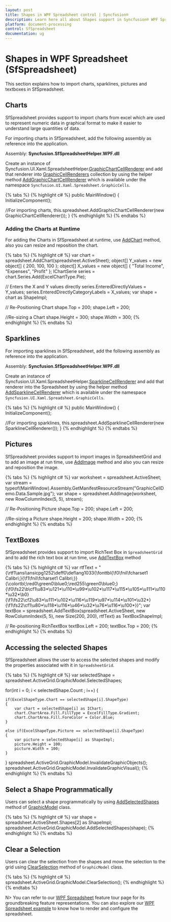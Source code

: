```yaml
---
layout: post
title: Shapes in WPF Spreadsheet control | Syncfusion®
description: Learn here all about Shapes support in Syncfusion® WPF Spreadsheet (SfSpreadsheet) control, its elements and more.
platform: document-processing
control: SfSpreadsheet
documentation: ug
---
```


# Shapes in WPF Spreadsheet (SfSpreadsheet)
 This section explains how to import charts, sparklines, pictures and textboxes in SfSpreadsheet.

## Charts

SfSpreadsheet provides support to import charts from excel which are used to represent numeric data in graphical format to make it easier to understand large quantities of data.

For importing charts in SfSpreadsheet, add the following assembly as reference into the application.
 
Assembly: **Syncfusion.SfSpreadsheetHelper.WPF.dll**

Create an instance of Syncfusion.UI.Xaml.SpreadsheetHelper.[GraphicChartCellRenderer](https://help.syncfusion.com/cr/wpf/Syncfusion.UI.Xaml.SpreadsheetHelper.GraphicChartCellRenderer.html) and add that renderer into [GraphicCellRenderers](https://help.syncfusion.com/cr/wpf/Syncfusion.UI.Xaml.Spreadsheet.GraphicCells.GraphicModel.html#Syncfusion_UI_Xaml_Spreadsheet_GraphicCells_GraphicModel_GraphicCellRenderers) collection by using the helper method [AddGraphicChartCellRenderer](https://help.syncfusion.com/cr/wpf/Syncfusion.UI.Xaml.Spreadsheet.GraphicCells.GraphicCellHelper.html#Syncfusion_UI_Xaml_Spreadsheet_GraphicCells_GraphicCellHelper_AddGraphicChartCellRenderer_Syncfusion_UI_Xaml_Spreadsheet_SfSpreadsheet_Syncfusion_UI_Xaml_Spreadsheet_GraphicCells_IGraphicCellRenderer_) which is available under the namespace `Syncfusion.UI.Xaml.Spreadsheet.GraphicCells`. 

{% tabs %}
{% highlight c# %}
public MainWindow()
{
  InitializeComponent();
  
  //For importing charts,
  this.spreadsheet.AddGraphicChartCellRenderer(new GraphicChartCellRenderer());
}
{% endhighlight %}
{% endtabs %}

### Adding the Charts at Runtime

For adding the Charts in SfSpreadsheet at runtime, use [AddChart](https://help.syncfusion.com/cr/wpf/Syncfusion.UI.Xaml.Spreadsheet.GraphicCells.GraphicCellHelper.html#Syncfusion_UI_Xaml_Spreadsheet_GraphicCells_GraphicCellHelper_AddChart_Syncfusion_UI_Xaml_Spreadsheet_SfSpreadsheet_Syncfusion_XlsIO_IWorksheet_) method, also you can resize and reposition the chart.

{% tabs %}
{% highlight c# %}
var chart = spreadsheet.AddChart(spreadsheet.ActiveSheet);
object[] Y_values = new object[] { 200, 100, 100 };
object[] X_values = new object[] { "Total Income", "Expenses", "Profit" };
IChartSerie series = chart.Series.Add(ExcelChartType.Pie);

// Enters the X and Y values directly
series.EnteredDirectlyValues = Y_values;
series.EnteredDirectlyCategoryLabels = X_values;
var shape = chart as ShapeImpl;

// Re-Positioning Chart
shape.Top = 200;
shape.Left = 200;

//Re-sizing a Chart
shape.Height = 300;
shape.Width = 300;
{% endhighlight %}
{% endtabs %}

## Sparklines

For importing sparklines in SfSpreadsheet, add the following assembly as reference into the application.
 
Assembly: **Syncfusion.SfSpreadsheetHelper.WPF.dll**

Create an instance of Syncfusion.UI.Xaml.SpreadsheetHelper.[SparklineCellRenderer](https://help.syncfusion.com/cr/wpf/Syncfusion.UI.Xaml.SpreadsheetHelper.SparklineCellRenderer.html) and add that renderer into the Spreadsheet by using the helper method [AddSparklineCellRenderer](https://help.syncfusion.com/cr/wpf/Syncfusion.UI.Xaml.Spreadsheet.GraphicCells.GraphicCellHelper.html#Syncfusion_UI_Xaml_Spreadsheet_GraphicCells_GraphicCellHelper_AddSparklineCellRenderer_Syncfusion_UI_Xaml_Spreadsheet_SfSpreadsheet_Syncfusion_UI_Xaml_Spreadsheet_CellRenderer_ISpreadsheetCellRenderer_) which is available under the namespace `Syncfusion.UI.Xaml.Spreadsheet.GraphicCells`.

{% tabs %}
{% highlight c# %}
public MainWindow()
{
  InitializeComponent();
      
  //For importing sparklines,
  this.spreadsheet.AddSparklineCellRenderer(new SparklineCellRenderer());
}
{% endhighlight %}
{% endtabs %}

## Pictures

SfSpreadsheet provides support to import images in SpreadsheetGrid and to add an image at run time, use [AddImage](https://help.syncfusion.com/cr/wpf/Syncfusion.UI.Xaml.Spreadsheet.GraphicCells.GraphicCellHelper.html#Syncfusion_UI_Xaml_Spreadsheet_GraphicCells_GraphicCellHelper_AddImage_Syncfusion_UI_Xaml_Spreadsheet_SfSpreadsheet_Syncfusion_XlsIO_IWorksheet_Syncfusion_UI_Xaml_Grid_ScrollAxis_RowColumnIndex_System_IO_Stream_) method and also you can resize and reposition the image.

{% tabs %}
{% highlight c# %}
var worksheet = spreadsheet.ActiveSheet;
var stream = typeof(MainWindow).Assembly.GetManifestResourceStream("GraphicCellDemo.Data.Sample.jpg");
var shape = spreadsheet.AddImage(worksheet, new RowColumnIndex(5, 5), stream);

// Re-Positioning Picture
shape.Top = 200;
shape.Left = 200;

 //Re-sizing a Picture
shape.Height = 200;
shape.Width = 200;
{% endhighlight %}
{% endtabs %}

## TextBoxes

SfSpreadsheet provides support to import RichText Box in `SpreadsheetGrid` and to add the rich text box at run time, use [AddTextBox](https://help.syncfusion.com/cr/wpf/Syncfusion.UI.Xaml.Spreadsheet.GraphicCells.GraphicCellHelper.html#Syncfusion_UI_Xaml_Spreadsheet_GraphicCells_GraphicCellHelper_AddTextBox_Syncfusion_UI_Xaml_Spreadsheet_SfSpreadsheet_Syncfusion_XlsIO_IWorksheet_Syncfusion_UI_Xaml_Grid_ScrollAxis_RowColumnIndex_System_Windows_Size_System_String_) method

{% tabs %}
{% highlight c# %}
var rtfText = "{\\rtf1\\ansi\\ansicpg1252\\deff0\\deflang1033{\\fonttbl{\\f0\\fnil\\fcharset1 Calibri;}{\\f1\\fnil\\fcharset1 Calibri;}}{\\colortbl;\\red0\\green0\\blue0;\\red255\\green0\\blue0;}{\\f0\\fs22\\b\\cf1\\u83*\\u121*\\u110*\\u99*\\u102*\\u117*\\u115*\\u105*\\u111*\\u110*\\u32*\\b0}                           {\\f1\\fs22\\cf2\\u83*\\u111*\\u102*\\u116*\\u119*\\u97*\\u114*\\u101*\\u32*}{\\f1\\fs22\\cf1\\u80*\\u118*\\u116*\\u46*\\u32*\\u76*\\u116*\\u100*}}";
var textBox = spreadsheet.AddTextBox(spreadsheet.ActiveSheet, new RowColumnIndex(5, 5), new Size(200, 200), rtfText) as TextBoxShapeImpl;

// Re-positioning RichTextBox
textBox.Left = 200;
textBox.Top = 200;
{% endhighlight %}
{% endtabs %}

## Accessing the selected Shapes

SfSpreadsheet allows the user to access the selected shapes and modify the properties associated with it in `SpreadsheetGrid`.

{% tabs %}
{% highlight c# %}
var selectedShape = spreadsheet.ActiveGrid.GraphicModel.SelectedShapes;

for(int i = 0; i < selectedShape.Count ; i++)
{

    if(ExcelShapeType.Chart == selectedShape[i].ShapeType)
    {
        var chart = selectedShape[i] as IChart;
        chart.ChartArea.Fill.FillType = ExcelFillType.Gradient;
        chart.ChartArea.Fill.ForeColor = Color.Blue;
    }

    else if(ExcelShapeType.Picture == selectedShape[i].ShapeType)
    {
        var picture = selectedShape[i] as ShapeImpl;
        picture.Height = 100;
        picture.Width = 100;
    }
}
spreadsheet.ActiveGrid.GraphicModel.InvalidateGraphicObjects();
spreadsheet.ActiveGrid.GraphicModel.InvalidateGraphicVisual();
{% endhighlight %}
{% endtabs %}

## Select a Shape Programmatically

Users can select a shape programmatically by using [AddSelectedShapes](https://help.syncfusion.com/cr/wpf/Syncfusion.UI.Xaml.Spreadsheet.GraphicCells.GraphicModel.html#Syncfusion_UI_Xaml_Spreadsheet_GraphicCells_GraphicModel_AddSelectedShapes_Syncfusion_XlsIO_Implementation_Shapes_ShapeImpl_) method of [GraphicModel](https://help.syncfusion.com/cr/wpf/Syncfusion.UI.Xaml.Spreadsheet.GraphicCells.GraphicModel.html) class.

{% tabs %}
{% highlight c# %}
var shape = spreadsheet.ActiveSheet.Shapes[2] as ShapeImpl;          
spreadsheet.ActiveGrid.GraphicModel.AddSelectedShapes(shape);
{% endhighlight %}
{% endtabs %}

## Clear a Selection

Users can clear the selection from the shapes and move the selection to the grid using [ClearSelection](https://help.syncfusion.com/cr/wpf/Syncfusion.UI.Xaml.Spreadsheet.GraphicCells.GraphicModel.html#Syncfusion_UI_Xaml_Spreadsheet_GraphicCells_GraphicModel_ClearSelection) method of `GraphicModel` class.

{% tabs %}
{% highlight c# %}
spreadsheet.ActiveGrid.GraphicModel.ClearSelection();
{% endhighlight %}
{% endtabs %}


N> You can refer to our [WPF Spreadsheet](https://www.syncfusion.com/wpf-controls/spreadsheet) feature tour page for its groundbreaking feature representations. You can also explore our [WPF Spreadsheet example](https://github.com/syncfusion/wpf-demos) to know how to render and configure the spreadsheet.